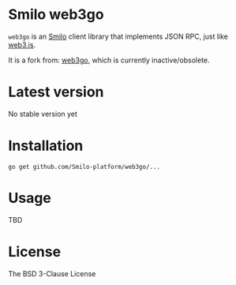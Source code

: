 # Smilo web3go
`web3go` is an [Smilo](https://github.com/Smilo-platform/go-smilo) client library that implements JSON RPC, just like [web3.js](https://github.com/ethereum/web3.js).

It is a fork from:  [web3go](https://github.com/alanchchen/web3go), which is currently inactive/obsolete.

# Latest version
No stable version yet
 
# Installation
```shell
go get github.com/Smilo-platform/web3go/...
```

# Usage
TBD
 
# License
The BSD 3-Clause License
